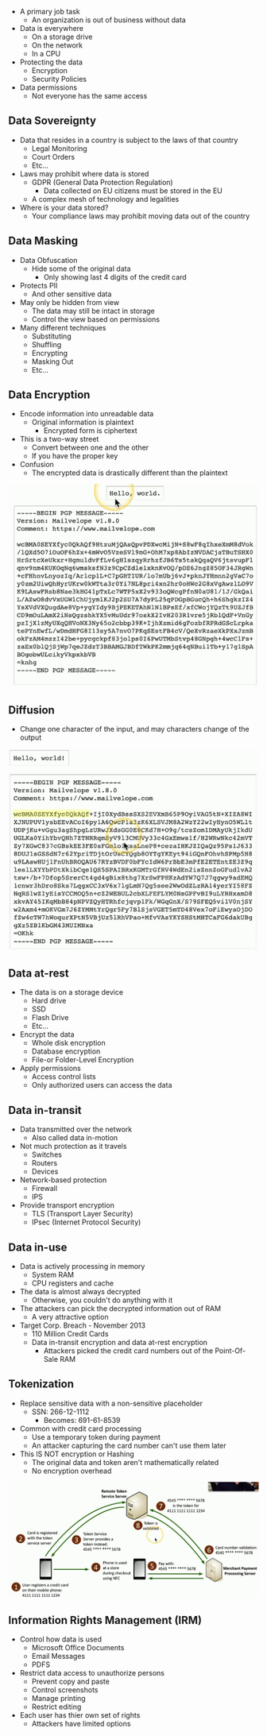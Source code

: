 - A primary job task
	- An organization is out of business without data
- Data is everywhere
	- On a storage drive
	- On the network
	- In a CPU
- Protecting the data
	- Encryption
	- Security Policies
- Data permissions
	- Not everyone has the same access

## Data Sovereignty
- Data that resides in a country is subject to the laws of that country
	- Legal Monitoring
	- Court Orders
	- Etc...
- Laws may prohibit where data is stored
	- GDPR (General Data Protection Regulation)
		- Data collected on EU citizens must be stored in the EU
	- A complex mesh of technology and legalities
- Where is your data stored?
	- Your compliance laws may prohibit moving data out of the country

## Data Masking
- Data Obfuscation
	- Hide some of the original data
		- Only showing last 4 digits of the credit card
- Protects PII
	- And other sensitive data
- May only be hidden from view
	- The data may still be intact in storage
	- Control the view based on permissions
- Many different techniques
	- Substituting
	- Shuffling
	- Encrypting
	- Masking Out
	- Etc...

## Data Encryption
- Encode information into unreadable data
	- Original information is plaintext
		- Encrypted form is ciphertext
- This is a two-way street
	- Convert between one and the other
	- If you have the proper key
- Confusion
	- The encrypted data is drastically different than the plaintext

![](Images/Pasted%20image%2020240320205716.png)
## Diffusion
- Change one character of the input, and may characters change of the output

![](Images/Pasted%20image%2020240320205859.png)
## Data at-rest
- The data is on a storage device
	- Hard drive
	- SSD
	- Flash Drive
	- Etc...
- Encrypt the data
	- Whole disk encryption
	- Database encryption
	- File-or Folder-Level Encryption
- Apply permissions
	- Access control lists
	- Only authorized users can access the data

## Data in-transit
- Data transmitted over the network
	- Also called data in-motion
- Not much protection as it travels
	- Switches
	- Routers
	- Devices
- Network-based protection
	- Firewall
	- IPS
- Provide transport encryption
	- TLS (Transport Layer Security)
	- IPsec (Internet Protocol Security)

## Data in-use
- Data is actively processing in memory
	- System RAM
	- CPU registers and cache
- The data is almost always decrypted
	- Otherwise, you couldn't do anything with it
- The attackers can pick the decrypted information out of RAM
	- A very attractive option
- Target Corp. Breach  -  November 2013
	- 110 Million Credit Cards
	- Data in-transit encryption and data at-rest encryption
		- Attackers picked the credit card numbers out of the Point-Of-Sale RAM

## Tokenization
- Replace sensitive data with a non-sensitive placeholder
	- SSN: 266-12-1112
		- Becomes: 691-61-8539
- Common with credit card processing
	- Use a temporary token during payment
	- An attacker capturing the card number can't use them later
- This IS NOT encryption or Hashing
	- The original data and token aren't mathematically related
	- No encryption overhead

![](Images/Pasted%20image%2020240320211145.png)
## Information Rights Management (IRM)
- Control how data is used
	- Microsoft Office Documents
	- Email Messages
	- PDFS
- Restrict data access to unauthorize persons
	- Prevent copy and paste
	- Control screenshots
	- Manage printing
	- Restrict editing
- Each user has thier own set of rights
	- Attackers have limited options

